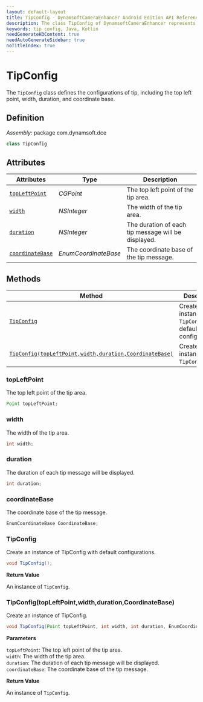 ```yaml
---
layout: default-layout
title: TipConfig - DynamsoftCameraEnhancer Android Edition API Reference
description: The class TipConfig of DynamsoftCameraEnhancer represents the configurations of tip, including the top left point, width, duration, and coordinate base.
keywords: tip config, Java, Kotlin
needGenerateH3Content: true
needAutoGenerateSidebar: true
noTitleIndex: true
---
```


# TipConfig

The `TipConfig` class defines the configurations of tip, including the top left point, width, duration, and coordinate base.

## Definition

*Assembly:* package com.dynamsoft.dce

```java
class TipConfig
```

## Attributes

| Attributes | Type | Description |
| ---------- | ---- | ----------- |
| [`topLeftPoint`](#topleftpoint) | *CGPoint* | The top left point of the tip area. |
| [`width`](#width) | *NSInteger* | The width of the tip area. |
| [`duration`](#duration) | *NSInteger* | The duration of each tip message will be displayed. |
| [`coordinateBase`](#coordinatebase) | *EnumCoordinateBase* | The coordinate base of the tip message. |

## Methods

| Method | Description |
|------- |-------------|
| [`TipConfig`](#tipconfig) | Create an instance of `TipConfig` with default configurations. |
| [`TipConfig(topLeftPoint,width,duration,CoordinateBase)`](#tipconfigtopleftpointwidthdurationcoordinatebase) | Create an instance of `TipConfig`. |

### topLeftPoint

The top left point of the tip area.

```java
Point topLeftPoint;
```

### width

The width of the tip area.

```java
int width;
```

### duration

The duration of each tip message will be displayed.

```java
int duration;
```

### coordinateBase

The coordinate base of the tip message.

```java
EnumCoordinateBase CoordinateBase;
```

### TipConfig

Create an instance of TipConfig with default configurations.

```java
void TipConfig();
```

**Return Value**

An instance of `TipConfig`.

### TipConfig(topLeftPoint,width,duration,CoordinateBase)

Create an instance of TipConfig.

```java
void TipConfig(Point topLeftPoint, int width, int duration, EnumCoordinateBase CoordinateBase);
```

**Parameters**

`topLeftPoint`: The top left point of the tip area.  
`width`: The width of the tip area.  
`duration`: The duration of each tip message will be displayed.  
`coordinateBase`: The coordinate base of the tip message.

**Return Value**

An instance of `TipConfig`.
